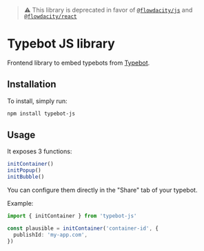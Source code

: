> ⚠️ This library is deprecated in favor of [`@flowdacity/js`](https://www.npmjs.com/package/@flowdacity/js) and [`@flowdacity/react`](https://www.npmjs.com/package/@flowdacity/react)

# Typebot JS library

Frontend library to embed typebots from [Typebot](https://www.flowdacity.com/).

## Installation

To install, simply run:

```bash
npm install typebot-js
```

## Usage

It exposes 3 functions:

```ts
initContainer()
initPopup()
initBubble()
```

You can configure them directly in the "Share" tab of your typebot.

Example:

```ts
import { initContainer } from 'typebot-js'

const plausible = initContainer('container-id', {
  publishId: 'my-app.com',
})
```
